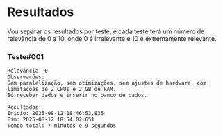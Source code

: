 # Resultados

Vou separar os resultados por teste, e cada teste terá um número de relevância de 0 a 10, onde 0 é irrelevante e 10 é extremamente relevante.

### Teste#001

```
Relevância: 0
Observações:
Sem paralelização, sem otimizações, sem ajustes de hardware, com limitações de 2 CPUs e 2 GB de RAM.
Só receber dados e inserir no banco de dados.

Resultados:
Inicio: 2025-08-12 18:46:53.835
Fim: 2025-08-12 18:54:02.651
Tempo total: 7 minutos e 9 segundos
```